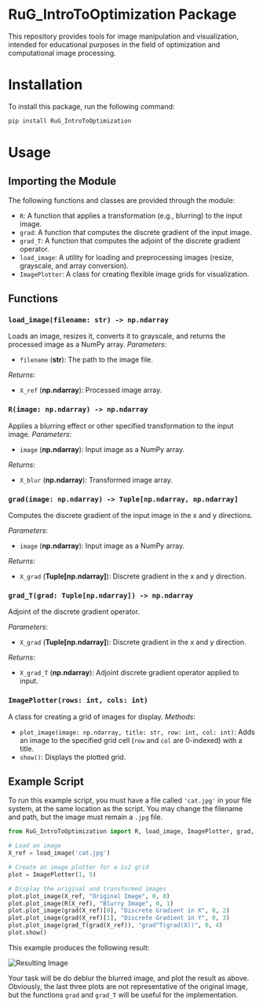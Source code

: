 # RuG_IntroToOptimization Package

This repository provides tools for image manipulation and visualization, intended for educational purposes in the field of optimization and computational image processing.

# Installation

To install this package, run the following command:

```bash
pip install RuG_IntroToOptimization
```

# Usage

## Importing the Module

The following functions and classes are provided through the module:

- `R`: A function that applies a transformation (e.g., blurring) to the input image.
- `grad`: A function that computes the discrete gradient of the input image.
- `grad_T`: A function that computes the adjoint of the discrete gradient operator.
- `load_image`: A utility for loading and preprocessing images (resize, grayscale, and array conversion).
- `ImagePlotter`: A class for creating flexible image grids for visualization.

## Functions

### `load_image(filename: str) -> np.ndarray`

Loads an image, resizes it, converts it to grayscale, and returns the processed image as a NumPy array.
_Parameters_:

- `filename` (**str**): The path to the image file.

_Returns_:

- `X_ref` (**np.ndarray**): Processed image array.

### `R(image: np.ndarray) -> np.ndarray`

Applies a blurring effect or other specified transformation to the input image.
_Parameters_:

- `image` (**np.ndarray**): Input image as a NumPy array.

_Returns_:

- `X_blur` (**np.ndarray**): Transformed image array.

### `grad(image: np.ndarray) -> Tuple[np.ndarray, np.ndarray]`

Computes the discrete gradient of the input image in the x and y directions.

_Parameters_:

- `image` (**np.ndarray**): Input image as a NumPy array.

_Returns_:

- `X_grad` (**Tuple[np.ndarray]**): Discrete gradient in the x and y direction.

### `grad_T(grad: Tuple[np.ndarray]) -> np.ndarray`

Adjoint of the discrete gradient operator.

_Parameters_:

- `X_grad` (**Tuple[np.ndarray]**): Discrete gradient in the x and y direction.

_Returns_:

- `X_grad_T` (**np.ndarray**): Adjoint discrete gradient operator applied to input.

### `ImagePlotter(rows: int, cols: int)`

A class for creating a grid of images for display.
_Methods_:

- `plot_image(image: np.ndarray, title: str, row: int, col: int)`: Adds an image to the specified grid cell (`row` and `col` are 0-indexed) with a title.
- `show()`: Displays the plotted grid.

## Example Script

To run this example script, you must have a file called `'cat.jpg'` in your file system, at the same location as the script. You may change the filename and path, but the image must remain a `.jpg` file.

```python
from RuG_IntroToOptimization import R, load_image, ImagePlotter, grad, grad_T

# Load an image
X_ref = load_image('cat.jpg')

# Create an image plotter for a 1x2 grid
plot = ImagePlotter(1, 5)

# Display the original and transformed images
plot.plot_image(X_ref, "Original Image", 0, 0)
plot.plot_image(R(X_ref), "Blurry Image", 0, 1)
plot.plot_image(grad(X_ref)[0], "Discrete Gradient in X", 0, 2)
plot.plot_image(grad(X_ref)[1], "Discrete Gradient in Y", 0, 3)
plot.plot_image(grad_T(grad(X_ref)), "grad^T(grad(X))", 0, 4)
plot.show()
```

This example produces the following result:

![Resulting Image](https://github.com/DanielCortild/IntroductionToOptimization/blob/main/tests/result.png?raw=true)

Your task will be do deblur the blurred image, and plot the result as above. Obviously, the last three plots are not representative of the original image, but the functions `grad` and `grad_T` will be useful for the implementation.
